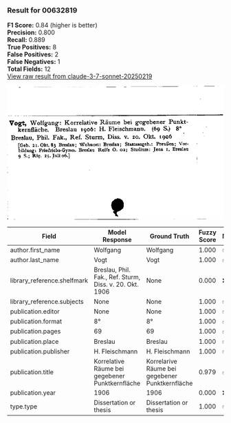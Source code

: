 ### Result for 00632819
**F1 Score:** 0.84 (higher is better)<br>**Precision:** 0.800<br>**Recall:** 0.889<br>**True Positives:** 8<br>**False Positives:** 2<br>**False Negatives:** 1<br>**Total Fields:** 12<br>[View raw result from claude-3-7-sonnet-20250219](https://github.com/RISE-UNIBAS/humanities_data_benchmark/blob/main/results/2025-10-01/T0144/request_T0144_00632819.json)

<img src="https://github.com/RISE-UNIBAS/humanities_data_benchmark/blob/main/benchmarks/zettelkatalog/images/00632819.jpg?raw=true" alt="00632819" width="600px">

| Field | Model Response | Ground Truth | Fuzzy Score | Match |
|-------|----------------|--------------|-------------|-------|
| author.first_name | Wolfgang | Wolfgang | 1.000 | ✅ |
| author.last_name | Vogt | Vogt | 1.000 | ✅ |
| library_reference.shelfmark | Breslau, Phil. Fak., Ref. Sturm, Diss. v. 20. Okt. 1906 | None | 0.000 | ❌ |
| library_reference.subjects | None | None | 1.000 | ✅ |
| publication.editor | None | None | 1.000 | ✅ |
| publication.format | 8° | 8° | 1.000 | ✅ |
| publication.pages | 69 | 69 | 1.000 | ✅ |
| publication.place | Breslau | Breslau | 1.000 | ✅ |
| publication.publisher | H. Fleischmann | H. Fleischmann | 1.000 | ✅ |
| publication.title | Korrelative Räume bei gegebener Punktkernfläche | Korrelarive Räume bei gegebener Punktkernfläche | 0.979 | ✅ |
| publication.year | 1906 | 1906 | 0.000 | ❌ |
| type.type | Dissertation or thesis | Dissertation or thesis | 1.000 | ✅ |
